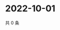 # 2022-10-01

共 0 条

<!-- BEGIN WEIBO -->
<!-- 最后更新时间 Sat Oct 01 2022 22:18:33 GMT+0800 (China Standard Time) -->

<!-- END WEIBO -->
